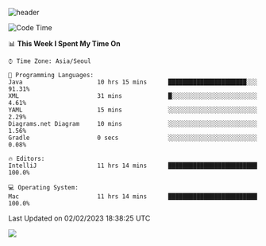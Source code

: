 ![header](https://capsule-render.vercel.app/api?type=Egg&color=timeAuto&height=300&section=header&text=PoPo&fontSize=90&animation=fadeIn)

  <!--START_SECTION:waka-->
![Code Time](http://img.shields.io/badge/Code%20Time-466%20hrs%2044%20mins-blue)

📊 **This Week I Spent My Time On** 

```text
⌚︎ Time Zone: Asia/Seoul

💬 Programming Languages: 
Java                     10 hrs 15 mins      ██████████████████████░░░   91.31% 
XML                      31 mins             █░░░░░░░░░░░░░░░░░░░░░░░░   4.61% 
YAML                     15 mins             ░░░░░░░░░░░░░░░░░░░░░░░░░   2.29% 
Diagrams.net Diagram     10 mins             ░░░░░░░░░░░░░░░░░░░░░░░░░   1.56% 
Gradle                   0 secs              ░░░░░░░░░░░░░░░░░░░░░░░░░   0.08%

🔥 Editors: 
IntelliJ                 11 hrs 14 mins      █████████████████████████   100.0%

💻 Operating System: 
Mac                      11 hrs 14 mins      █████████████████████████   100.0%

```


 Last Updated on 02/02/2023 18:38:25 UTC
<!--END_SECTION:waka-->



<img src="https://capsule-render.vercel.app/api?type=Egg&color=timeAuto&height=300&section=footer&text=PoPo&fontSize=90&animation=fadeIn&reversal=true" />
